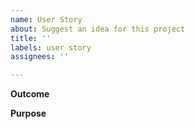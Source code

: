 ```yaml
---
name: User Story
about: Suggest an idea for this project
title: ''
labels: user story
assignees: ''

---
```


**Outcome**

**Purpose**
